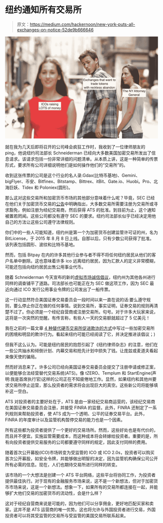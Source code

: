 # 纽约通知所有交易所

> 原文：<https://medium.com/hackernoon/new-york-puts-all-exchanges-on-notice-52de9b666646>

![](img/129456f6709e919399673de873f43aae.png)

就在我为几天后即将召开的公司峰会疯狂工作时，我收到了一位律师朋友的 ping，他说纽约司法部长 Schneiderman 已经向大多数美国加密交易所发出了信息请求。该请求包括一份非常详细的问题清单。从本质上讲，这是一种简单的传票形式，要求所有公司详细说明他们是如何操作他们的“交易所”的。

收到这张传票的公司是这个行业的名人录:Gdax(比特币基地)、Gemini、bigFlyer、币安、Bitfinex、Bitstamp、Bittrex、itBit、Gate.io、Huobi。Pro、北海巨妖、Tidex 和 Poloniex(圆形)。

那么这对这些交易所和加密货币市场的其他部分意味着什么呢？毕竟，SEC 已经在他们关于加密货币交易的[公告](https://www.sec.gov/news/public-statement/enforcement-tm-statement-potentially-unlawful-online-platforms-trading)中明确指出，大多数交易所需要注册为交易所或寻求豁免，例如注册为经纪交易商，然后获得 ATS 的批准。到目前为止，这个通知被置若罔闻。这些公司都没有遵守 SEC 的要求。纽约司法部长似乎已经决定用他自己的方法让这些公司遵守法律规则。

你们中的一些人可能知道，纽约州是第一个为加密货币创建监管许可证的州，名为 BitLicense，于 2015 年 8 月 8 日上线。自那以后，只有少数公司获得了批准。该列表包括圆形、波纹和比特币基地。

然而，包括 Bitpay 在内的许多其他行业参与者不得不将任何纽约居民从他们的客户名单中删除。这也意味着许多 ico 远离纽约居民，因为汇款人的定义非常模糊，可能还包括向纽约居民出售公用事业代币。

随着 Schneiderman 今天宣布的新的[虚拟市场诚信倡议](https://ag.ny.gov/sites/default/files/virtual_markets_integrity_initiative_questionnaire.pdf)，纽约州为其他各州进行同样的调查铺平了道路。司法部长也可能正在为 SEC 做这项工作，因为 SEC 最近向通过 ICO 发行公用事业令牌的公司发出了一船传票。

这一行动显然符合美国证券交易委员会一段时间以来一直在说的话:要么遵守规则，要么停止你正在做的任何事情。说到交易所，事实证明，证券交易的规则再清楚不过了。你必须是一个经纪自营商或注册交易所。句号。对于许多大玩家来说，这将是一次突然的觉醒。有传言称，有些人一天的交易额就超过了 5 亿美元！

我在之前的一篇文章 [4 种替代硬币交易所促进欺诈的方式](https://hackernoon.com/4-ways-altcoin-exchanges-promote-fraud-611648ecb86c)中写过一些加密交易所的困境和明显的欺诈行为。看起来纽约可能已经阅读了它，并决定推进该倡议；)

但我不这么认为。可能是纽约居民的抱怨引起了《纽约律师杂志》的注意，他们在一些公共抽水和倾倒计划、内幕交易和抢先计划中损失了钱。让庞兹或麦道夫看起来像天使的骗局。

然而好消息来了。许多公司已经向美国证券交易委员会提交了注册申请或修正案，以便能够合法经营替代交易系统(ATS)。像 tZERO、Templum 和 StartEngine(声明:我是首席执行官)这样的公司正在不知疲倦地工作。显然，如果纽约和其他州要求交易所停止运营，那么投资者的需求将会出现巨大的真空。这些新公司将能够填补这一空白。

ATS 对投资者的主要好处在于，ATS 是由一家经纪交易商运营的，该经纪交易商在美国证券交易委员会注册，并接受 FINRA 的监督。此外，FINRA 还制定了一系列规则来帮助投资者，使 ATS 成为一个透明、公平的证券交易平台。此外，FINRA 的年度审计以及监管机构暂停交易的能力也是一个因素。

所有这些都为投资者提供了一个更好的交易场所。然而，这些好处也是有代价的，而且并不便宜。实施监管需要成本，而这种成本将会转嫁给投资者。重要的是，所有向投资者提供交易服务的公司都要遵守同样的规定，因此支付同样的费用。

随着首次公开募股(ICO)市场转变为受监管的 ICO 或 ICO 2.0s，投资者可以购买首次公开募股，如安全令牌，并能够做出明智的决定，因为监管机构确保公司公开所有必需的信息。现在，人们也期待交易所进行同样的转变。

该市场的一个大想法是创建一个 ATS 平台网络，这些平台将协同工作，为投资者提供最佳执行。对于现有的金融服务市场来说，这不是一个新想法，但对于加密货币市场来说，这是一个新想法。想象一下，如果所有的交易所都连接在一起，并能够扩大他们交易的加密货币的流动性，会是什么样？

这对于经纪自营商来说是可能的，因为他们可以分享佣金，更好地匹配买家和卖家。这并不是 ATS 运营商的唯一优势。这也将允许与外国投资者进行交易，外国投资者可以将其受监管的交易所与受监管的美国交易所联系起来。